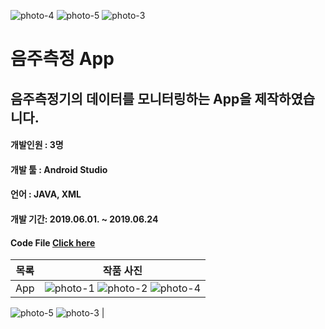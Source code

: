![photo-4](https://user-images.githubusercontent.com/46555489/119304100-bb1e1700-bca1-11eb-9a3a-fd6cfd2aee53.jpg)
![photo-5](https://user-images.githubusercontent.com/46555489/119304109-beb19e00-bca1-11eb-80bf-a92db6a4eb2c.jpg)
![photo-3](https://user-images.githubusercontent.com/46555489/119304119-c113f800-bca1-11eb-818a-8a483ca6cf5a.jpg)
# 음주측정 App

## 음주측정기의 데이터를 모니터링하는 App을 제작하였습니다.

#### 개발인원 : 3명

#### 개발 툴 : Android Studio

#### 언어 : JAVA, XML

#### 개발 기간: 2019.06.01. ~ 2019.06.24

#### Code File [Click here](https://github.com/Won49/Android-App-Project/tree/master/app/src/main/java/my/examapp)

| 목록  |                                                      작품 사진                                                       |
| :---: | :------------------------------------------------------------------------------------------------------------------: |
| App |  ![photo-1](https://user-images.githubusercontent.com/46555489/119303964-814d1080-bca1-11eb-801c-8e077a003b81.jpg)  ![photo-2](https://user-images.githubusercontent.com/46555489/119304030-9d50b200-bca1-11eb-8d2a-e849cc1afe57.jpg) ![photo-4](https://user-images.githubusercontent.com/46555489/119304100-bb1e1700-bca1-11eb-9a3a-fd6cfd2aee53.jpg)
![photo-5](https://user-images.githubusercontent.com/46555489/119304109-beb19e00-bca1-11eb-80bf-a92db6a4eb2c.jpg)
![photo-3](https://user-images.githubusercontent.com/46555489/119304119-c113f800-bca1-11eb-818a-8a483ca6cf5a.jpg) |
